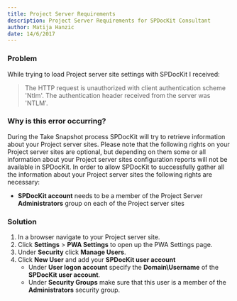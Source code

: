 ```yaml
---
title: Project Server Requirements
description: Project Server Requirements for SPDocKit Consultant
author: Matija Hanzic
date: 14/6/2017
---
```


### Problem

While trying to load Project server site settings with SPDocKit I received:

> The HTTP request is unauthorized with client authentication scheme 'Ntlm'. The authentication header received from the server was 'NTLM'.

### Why is this error occurring?

During the Take Snapshot process SPDocKit will try to retrieve information about your Project server sites. Please note that the following rights on your Project server sites are optional, but depending on them some or all information about your Project server sites configuration reports will not be available in SPDocKit. In order to allow SPDocKit to successfully gather all the information about your Project server sites the following rights are necessary:

* __SPDocKit account__ needs to be a member of the Project Server __Administrators__ group on each of the Project server sites

### Solution

1. In a browser navigate to your Project server site.
2. Click __Settings__ > __PWA Settings__ to open up the PWA Settings page.
3. Under __Security__ click __Manage Users__.
4. Click __New User__ and add your __SPDocKit user account__ 
    * Under __User logon account__ specify the __Domain\Username__ of the __SPDocKit user account__.
    * Under __Security Groups__ make sure that this user is a member of the __Administrators__ security group.
